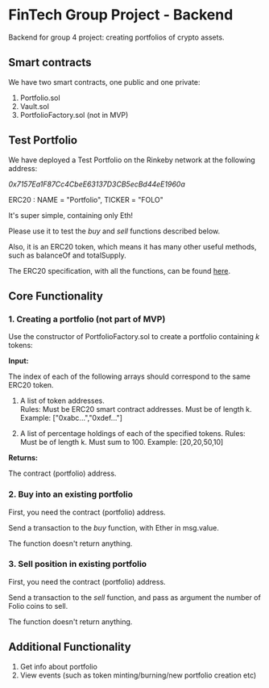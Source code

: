 # FinTech Group Project - Backend

Backend for group 4 project: creating portfolios of crypto assets.

## Smart contracts

We have two smart contracts, one public and one private:

1. Portfolio.sol
2. Vault.sol
3. PortfolioFactory.sol (not in MVP)

## Test Portfolio

We have deployed a Test Portfolio on the Rinkeby network at the following address: 

*0x7157Ea1F87Cc4CbeE63137D3CB5ecBd44eE1960a*

ERC20 : NAME = "Portfolio", TICKER = "FOLO"

It's super simple, containing only Eth!

Please use it to test the *buy* and *sell* functions described below. 

Also, it is an ERC20 token, which means it has many other useful methods, such as balanceOf and totalSupply. 

The ERC20 specification, with all the functions, can be found [here](https://github.com/OpenZeppelin/openzeppelin-contracts/blob/master/contracts/token/ERC20/ERC20.sol).

## Core Functionality

### 1. Creating a portfolio (not part of MVP)

Use the constructor of PortfolioFactory.sol to create a portfolio containing *k* tokens:

**Input:** 

The index of each of the following arrays should correspond to the same ERC20 token.

1. A list of token addresses. \
   Rules: Must be ERC20 smart contract addresses. Must be of length k. \
   Example: ["0xabc...","0xdef..."]

2. A list of percentage holdings of each of the specified tokens. 
   Rules: Must be of length k. Must sum to 100.
   Example: [20,20,50,10]

**Returns:**

The contract (portfolio) address.


### 2. Buy into an existing portfolio

First, you need the contract (portfolio) address. 

Send a transaction to the *buy* function, with Ether in msg.value. 

The function doesn't return anything.


### 3. Sell position in existing portfolio

First, you need the contract (portfolio) address.

Send a transaction to the *sell* function, and pass as argument the number of Folio coins to sell. 

The function doesn't return anything.


## Additional Functionality

1. Get info about portfolio
2. View events (such as token minting/burning/new portfolio creation etc)


